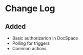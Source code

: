 # Change Log

##
## Added
- Basic authorizarion in DocSpace
- Polling for triggers 
- Common actions
